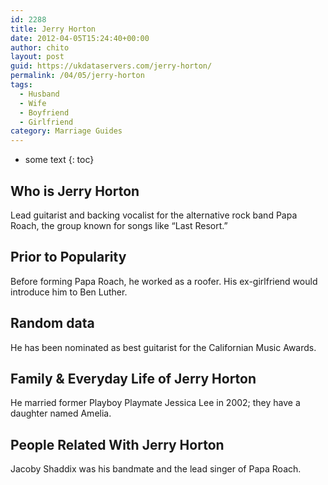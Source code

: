 ```yaml
---
id: 2288
title: Jerry Horton
date: 2012-04-05T15:24:40+00:00
author: chito
layout: post
guid: https://ukdataservers.com/jerry-horton/
permalink: /04/05/jerry-horton
tags:
  - Husband
  - Wife
  - Boyfriend
  - Girlfriend
category: Marriage Guides
---
```


* some text
{: toc}
          
          
## Who is  Jerry Horton
                  
                  
                  
Lead guitarist and backing vocalist for the alternative rock band Papa Roach, the group known for songs like &#8220;Last Resort.&#8221;
                  
                
                
                
## Prior to Popularity 
                  
                  
                  
Before forming Papa Roach, he worked as a roofer. His ex-girlfriend would introduce him to Ben Luther.
                  
                
                
                
## Random data 
                  
                  
                  
He has been nominated as best guitarist for the Californian Music Awards.
                  
                
                
                
## Family & Everyday Life of Jerry Horton
                  
                  
                  
He married former Playboy Playmate Jessica Lee in 2002; they have a daughter named Amelia.
                  
                
                
                
## People Related With  Jerry Horton
                  
                  
                  
Jacoby Shaddix was his bandmate and the lead singer of Papa Roach.
                  
                
              
            
          
          
          
    
    
  
